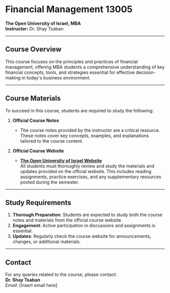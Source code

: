 # Financial Management 13005  
**The Open University of Israel, MBA**  
**Instructor:** Dr. Shay Tsaban  

---

## Course Overview  
This course focuses on the principles and practices of financial management, offering MBA students a comprehensive understanding of key financial concepts, tools, and strategies essential for effective decision-making in today's business environment.  

---

## Course Materials  
To succeed in this course, students are required to study the following:  

1. **Official Course Notes**  
   - The course notes provided by the instructor are a critical resource. These notes cover key concepts, examples, and explanations tailored to the course content.  

2. **Official Course Website**  
   - **[The Open University of Israel Website](https://www.openu.ac.il/)**  
     All students must thoroughly review and study the materials and updates provided on the official website. This includes reading assignments, practice exercises, and any supplementary resources posted during the semester.  

---

## Study Requirements  
1. **Thorough Preparation**: Students are expected to study both the course notes and materials from the official course website.  
2. **Engagement**: Active participation in discussions and assignments is essential.  
3. **Updates**: Regularly check the course website for announcements, changes, or additional materials.  

---

## Contact  
For any queries related to the course, please contact:  
**Dr. Shay Tsaban**  
_Email_: [Insert email here]  
